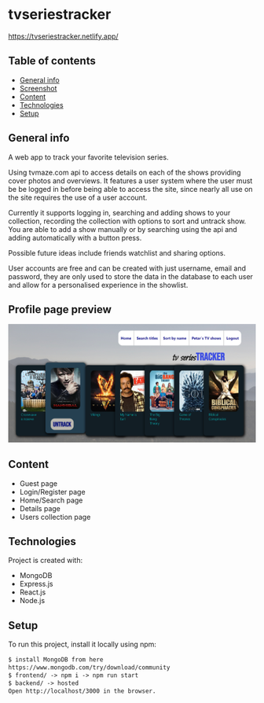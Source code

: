 # tvseriestracker

https://tvseriestracker.netlify.app/

## Table of contents
* [General info](#general-info)
* [Screenshot](#profile-page-preview)
* [Content](#content)
* [Technologies](#technologies)
* [Setup](#setup)

## General info

A web app to track your favorite television series.

Using tvmaze.com api to access details on each of the shows providing cover photos and overviews. 
It features a user system where the user must be be logged in before being able to access the site, since nearly all use on the site requires the use of a user account.

Currently it supports logging in, searching and adding shows to your collection, recording the collection with options to sort and untrack show.
You are able to add a show manually or by searching using the api and adding automatically with a button press.

Possible future ideas include friends watchlist and sharing options.

User accounts are free and can be created with just username, email and password, they are only used to store the data in the database to each user and allow for a personalised experience in the showlist.

## Profile page preview

![Profile page preview](screenshot.png)

## Content

* Guest page
* Login/Register page
* Home/Search page
* Details page
* Users collection page

## Technologies
Project is created with:
* MongoDB 
* Express.js
* React.js
* Node.js

## Setup
To run this project, install it locally using npm:
```
$ install MongoDB from here https://www.mongodb.com/try/download/community
$ frontend/ -> npm i -> npm run start
$ backend/ -> hosted
Open http://localhost/3000 in the browser.
```
